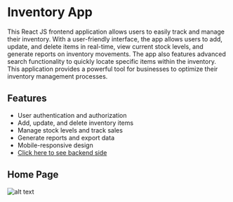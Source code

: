 # Inventory App
This React JS frontend application allows users to easily track and manage their inventory. With a user-friendly interface, the app allows users to add, update, and delete items in real-time, view current stock levels, and generate reports on inventory movements. The app also features advanced search functionality to quickly locate specific items within the inventory. This application provides a powerful tool for businesses to optimize their inventory management processes.

## Features
- User authentication and authorization
- Add, update, and delete inventory items
- Manage stock levels and track sales
- Generate reports and export data
- Mobile-responsive design
- [Click here to see backend side](https://github.com/gosadadi/myInventoryApp-server)

## Home Page
![alt text](https://github.com/gosadadi/images/blob/3ca8287379d5c530cfc8df85d98839e6cec36df5/homePage.png)

